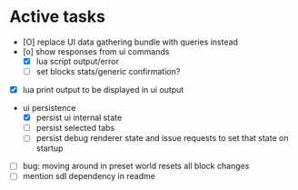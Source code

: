 # Active tasks

* [O] replace UI data gathering bundle with queries instead
* [o] show responses from ui commands
	* [X] lua script output/error
	* [ ] set blocks stats/generic confirmation?
* [X] lua print output to be displayed in ui output
* ui persistence
	* [X] persist ui internal state
	* [ ] persist selected tabs
	* [ ] persist debug renderer state and issue requests to set that state on startup
* [ ] bug: moving around in preset world resets all block changes
* [ ] mention sdl dependency in readme
